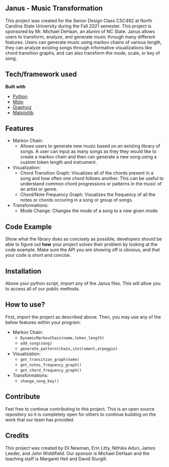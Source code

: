 ## Janus - Music Transformation
This project was created for the Senior Design Class CSC492 at North Carolina State University during the Fall 2021 semester. This project is sponsored by Mr. Michael DeHaan, an alumni of NC State. Janus allows users to transform, analyze, and generate music through many different features. Users can generate music using markov chains of various length, they can analyze existing songs through informative visualizations like chord transition graphs, and can also transform the mode, scale, or key of song.

## Tech/framework used
<b>Built with</b>
- [Python](https://www.python.org/)
- [Mido](https://mido.readthedocs.io/en/latest/)
- [Graphviz](https://graphviz.readthedocs.io/en/stable/manual.html)
- [Matplotlib](https://matplotlib.org/)

## Features
- Markov Chain:
  - Allows users to generate new music based on an existing library of songs. A user can input as many songs as they
    they would like to create a markov chain and then can generate a new song using a custom token length and instrument.
- Visualization:
  - Chord Transition Graph: Visualizes all of the chords present in a song and how often one chord follows another. 
    This can be useful to understand common chord progressions or patterns in the music of an artist or genre.
  - Chord/Note Frequency Graph: Visualizes the frequency of all the notes or chords occuring in a song or group of songs.
- Transformations:
  - Mode Change: Changes the mode of a song to a new given mode.

## Code Example
Show what the library does as concisely as possible, developers should be able to figure out **how** your project solves their problem by looking at the code example. Make sure the API you are showing off is obvious, and that your code is short and concise.

## Installation
Above your python script, import any of the Janus files. This will allow you to access all of our public methods.

## How to use?
First, import the project as described above.
Then, you may use any of the below features within your program:

- Markov Chain:
  - <code>DynamicMarkovChain(name,token_length)</code>
  - <code>add_song(song)</code>
  - <code>generate_pattern(chain,instrument,arpeggio)</code>
- Visualization:
  - <code>get_transition_graph(name)</code>
  - <code>get_notes_frequency_graph()</code>
  - <code>get_chord_frequency_graph()</code>
- Transformations:
  - <code>change_song_key()</code>

## Contribute

Feel free to continue contributing to this project. This is an open source repository so it is completely open for others to continue building on the work that our team has provided.

## Credits
This project was created by Eli Newman, Erin Litty, Nithika Aduri, James Leeder, and John Widdifield. Our sponsor is Michael DeHaan and the teaching staff is Margaret Heil and David Sturgill.
